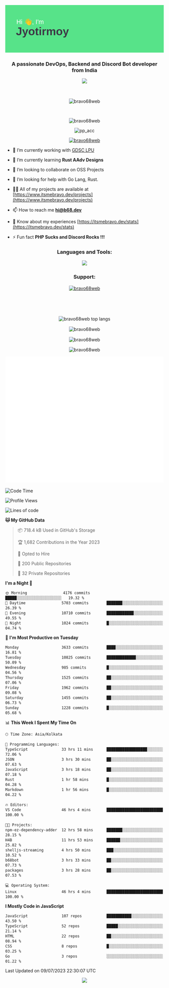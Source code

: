 <p align="center"><img src="header.png"></p>
<h3 align="center">A passionate DevOps, Backend and Discord Bot developer from India</h3>

<p align="center"><a href="https://discord.com/users/457039372009865226"><img src="https://lanyard-profile-readme.vercel.app/api/457039372009865226"></a></p>
                           
<br>
<p align="center"> <img src="https://komarev.com/ghpvc/?username=bravo68web&label=Profile%20views&color=0e75b6&style=flat" alt="bravo68web" /> </p>
<br>


<p align="center"><img src="https://github-profile-trophy.vercel.app/?username=bravo68web&theme=discord&column=3&row=2" alt="bravo68web" /> </p>
<p align="center"><img src="https://osu-embed.b68dev.xyz/pp_acc" alt="pp_acc" /> </p>

<p align="center"> <a href="https://twitter.com/bravo68web" target="blank"><img src="https://img.shields.io/twitter/follow/bravo68web?logo=twitter&style=for-the-badge" alt="bravo68web" /></a> </p>

- 🔭 I’m currently working with [GDSC LPU](https://gdsclpu.live/)

- 🌱 I’m currently learning **Rust AAdv Designs**

- 👯 I’m looking to collaborate on OSS Projects

- 🤝 I’m looking for help with Go Lang, Rust.

- 👨‍💻 All of my projects are available at [https://www.itsmebravo.dev/projects](https://www.itsmebravo.dev/projects)

<!-- - 💬 Ask me about **DF Techs** -->

- 📫 How to reach me **hi@b68.dev**

- 📄 Know about my experiences [https://itsmebravo.dev/stats](https://itsmebravo.dev/stats)

- ⚡ Fun fact **PHP Sucks and Discord Rocks !!!**

<h3 align="center">Languages and Tools:</h3>
<p align="center"> 
<img src="https://skillicons.dev/icons?i=aws,bash,c,cs,cpp,cloudflare,css,dart,devto,discord,bots,docker,electron,ember,emotion,express,fastapi,figma,firebase,flask,gcp,git,github,githubactions,go,gitlab,graphql,heroku,html,ai,ipfs,js,jest,linux,md,mastodon,mongodb,neovim,netlify,nextjs,nginx,nodejs,postgres,postman,powershell,py,react,redis,regex,replit,rocket,rust,sqlite,mysql,stackoverflow,styledcomponents,supabase,sentry,solidity,svg,tailwind,tauri,twitter,ts,unity,v,vercel,vim,vite,wasm,webpack,workers&perline=8&theme=dark" />
</p>

<h3 align="center">Support:</h3>
<p align="center"><a href="https://www.buymeacoffee.com/bravo68web"> <img align="center" src="https://cdn.buymeacoffee.com/buttons/v2/default-yellow.png" height="50" width="210" alt="bravo68web" /></a></p><br><br>
<br>

<p align="center"> <img align="center" src="https://github-readme-stats-sync.vercel.app/api/top-langs?username=bravo68web&count_private=true&show_icons=true&theme=radical&border_radius=10&&langs_count=10&layout=compact" alt="bravo68web top langs" /></p>

<p align="center"> <img align="center" src="https://github-readme-stats-sync.vercel.app/api?username=bravo68web&count_private=true&show_icons=true&theme=radical&border_radius=10" alt="bravo68web" /></p>

<p align="center"> <img align="center" src="https://github-readme-streak-stats.herokuapp.com?user=bravo68web&theme=dracula&hide_border=true" alt="bravo68web" /></p>

<p align="center"> <img align="center" src="https://github-readme-stats-sync.vercel.app/api/wakatime?username=bravo68web&count_private=true&show_icons=true&theme=aura_dark&border_radius=10&&langs_count=10&layout=compact&range=last_7_days" alt="bravo68web" /></p>

<p align="center"><img src="https://raw.githubusercontent.com/BRAVO68WEB/BRAVO68WEB/master/github-metrics.svg"></p>

<!--START_SECTION:waka-->
![Code Time](http://img.shields.io/badge/Code%20Time-5%2C059%20hrs%2039%20mins-blue)

![Profile Views](http://img.shields.io/badge/Profile%20Views-82-blue)

![Lines of code](https://img.shields.io/badge/From%20Hello%20World%20I%27ve%20Written-62.6%20million%20lines%20of%20code-blue)

**🐱 My GitHub Data** 

> 📦 718.4 kB Used in GitHub's Storage 
 > 
> 🏆 1,682 Contributions in the Year 2023
 > 
> 💼 Opted to Hire
 > 
> 📜 200 Public Repositories 
 > 
> 🔑 32 Private Repositories 
 > 
**I'm a Night 🦉** 

```text
🌞 Morning                4176 commits        █████░░░░░░░░░░░░░░░░░░░░   19.32 % 
🌆 Daytime                5703 commits        ███████░░░░░░░░░░░░░░░░░░   26.39 % 
🌃 Evening                10710 commits       ████████████░░░░░░░░░░░░░   49.55 % 
🌙 Night                  1024 commits        █░░░░░░░░░░░░░░░░░░░░░░░░   04.74 % 
```
📅 **I'm Most Productive on Tuesday** 

```text
Monday                   3633 commits        ████░░░░░░░░░░░░░░░░░░░░░   16.81 % 
Tuesday                  10825 commits       █████████████░░░░░░░░░░░░   50.09 % 
Wednesday                985 commits         █░░░░░░░░░░░░░░░░░░░░░░░░   04.56 % 
Thursday                 1525 commits        ██░░░░░░░░░░░░░░░░░░░░░░░   07.06 % 
Friday                   1962 commits        ██░░░░░░░░░░░░░░░░░░░░░░░   09.08 % 
Saturday                 1455 commits        ██░░░░░░░░░░░░░░░░░░░░░░░   06.73 % 
Sunday                   1228 commits        █░░░░░░░░░░░░░░░░░░░░░░░░   05.68 % 
```


📊 **This Week I Spent My Time On** 

```text
🕑︎ Time Zone: Asia/Kolkata

💬 Programming Languages: 
TypeScript               33 hrs 11 mins      ██████████████████░░░░░░░   72.06 % 
JSON                     3 hrs 30 mins       ██░░░░░░░░░░░░░░░░░░░░░░░   07.63 % 
JavaScript               3 hrs 18 mins       ██░░░░░░░░░░░░░░░░░░░░░░░   07.18 % 
Rust                     1 hr 58 mins        █░░░░░░░░░░░░░░░░░░░░░░░░   04.28 % 
Markdown                 1 hr 56 mins        █░░░░░░░░░░░░░░░░░░░░░░░░   04.22 % 

🔥 Editors: 
VS Code                  46 hrs 4 mins       █████████████████████████   100.00 % 

🐱‍💻 Projects: 
npm-ez-dependency-adder  12 hrs 58 mins      ███████░░░░░░░░░░░░░░░░░░   28.15 % 
H4B                      11 hrs 53 mins      ██████░░░░░░░░░░░░░░░░░░░   25.82 % 
shelljs-streaming        4 hrs 50 mins       ███░░░░░░░░░░░░░░░░░░░░░░   10.52 % 
b68bot                   3 hrs 33 mins       ██░░░░░░░░░░░░░░░░░░░░░░░   07.73 % 
packages                 3 hrs 28 mins       ██░░░░░░░░░░░░░░░░░░░░░░░   07.53 % 

💻 Operating System: 
Linux                    46 hrs 4 mins       █████████████████████████   100.00 % 
```

**I Mostly Code in JavaScript** 

```text
JavaScript               107 repos           ███████████░░░░░░░░░░░░░░   43.50 % 
TypeScript               52 repos            █████░░░░░░░░░░░░░░░░░░░░   21.14 % 
HTML                     22 repos            ██░░░░░░░░░░░░░░░░░░░░░░░   08.94 % 
CSS                      8 repos             █░░░░░░░░░░░░░░░░░░░░░░░░   03.25 % 
Go                       3 repos             ░░░░░░░░░░░░░░░░░░░░░░░░░   01.22 % 
```




 Last Updated on 09/07/2023 22:30:07 UTC
<!--END_SECTION:waka-->

<p align="center"><img src="https://bravo68web.me/images/header_.png"></p>

